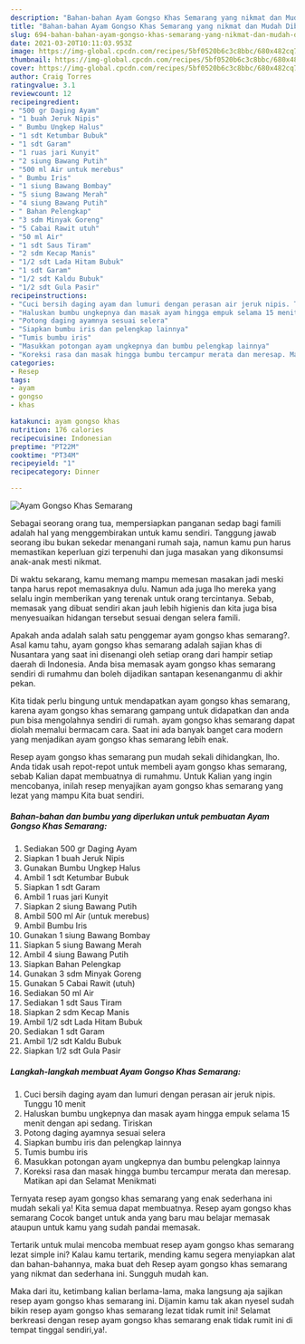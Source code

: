 ```yaml
---
description: "Bahan-bahan Ayam Gongso Khas Semarang yang nikmat dan Mudah Dibuat"
title: "Bahan-bahan Ayam Gongso Khas Semarang yang nikmat dan Mudah Dibuat"
slug: 694-bahan-bahan-ayam-gongso-khas-semarang-yang-nikmat-dan-mudah-dibuat
date: 2021-03-20T10:11:03.953Z
image: https://img-global.cpcdn.com/recipes/5bf0520b6c3c8bbc/680x482cq70/ayam-gongso-khas-semarang-foto-resep-utama.jpg
thumbnail: https://img-global.cpcdn.com/recipes/5bf0520b6c3c8bbc/680x482cq70/ayam-gongso-khas-semarang-foto-resep-utama.jpg
cover: https://img-global.cpcdn.com/recipes/5bf0520b6c3c8bbc/680x482cq70/ayam-gongso-khas-semarang-foto-resep-utama.jpg
author: Craig Torres
ratingvalue: 3.1
reviewcount: 12
recipeingredient:
- "500 gr Daging Ayam"
- "1 buah Jeruk Nipis"
- " Bumbu Ungkep Halus"
- "1 sdt Ketumbar Bubuk"
- "1 sdt Garam"
- "1 ruas jari Kunyit"
- "2 siung Bawang Putih"
- "500 ml Air untuk merebus"
- " Bumbu Iris"
- "1 siung Bawang Bombay"
- "5 siung Bawang Merah"
- "4 siung Bawang Putih"
- " Bahan Pelengkap"
- "3 sdm Minyak Goreng"
- "5 Cabai Rawit utuh"
- "50 ml Air"
- "1 sdt Saus Tiram"
- "2 sdm Kecap Manis"
- "1/2 sdt Lada Hitam Bubuk"
- "1 sdt Garam"
- "1/2 sdt Kaldu Bubuk"
- "1/2 sdt Gula Pasir"
recipeinstructions:
- "Cuci bersih daging ayam dan lumuri dengan perasan air jeruk nipis. Tunggu 10 menit"
- "Haluskan bumbu ungkepnya dan masak ayam hingga empuk selama 15 menit dengan api sedang. Tiriskan"
- "Potong daging ayamnya sesuai selera"
- "Siapkan bumbu iris dan pelengkap lainnya"
- "Tumis bumbu iris"
- "Masukkan potongan ayam ungkepnya dan bumbu pelengkap lainnya"
- "Koreksi rasa dan masak hingga bumbu tercampur merata dan meresap. Matikan api dan Selamat Menikmati"
categories:
- Resep
tags:
- ayam
- gongso
- khas

katakunci: ayam gongso khas 
nutrition: 176 calories
recipecuisine: Indonesian
preptime: "PT22M"
cooktime: "PT34M"
recipeyield: "1"
recipecategory: Dinner

---
```



![Ayam Gongso Khas Semarang](https://img-global.cpcdn.com/recipes/5bf0520b6c3c8bbc/680x482cq70/ayam-gongso-khas-semarang-foto-resep-utama.jpg)

Sebagai seorang orang tua, mempersiapkan panganan sedap bagi famili adalah hal yang menggembirakan untuk kamu sendiri. Tanggung jawab seorang ibu bukan sekedar menangani rumah saja, namun kamu pun harus memastikan keperluan gizi terpenuhi dan juga masakan yang dikonsumsi anak-anak mesti nikmat.

Di waktu  sekarang, kamu memang mampu memesan masakan jadi meski tanpa harus repot memasaknya dulu. Namun ada juga lho mereka yang selalu ingin memberikan yang terenak untuk orang tercintanya. Sebab, memasak yang dibuat sendiri akan jauh lebih higienis dan kita juga bisa menyesuaikan hidangan tersebut sesuai dengan selera famili. 



Apakah anda adalah salah satu penggemar ayam gongso khas semarang?. Asal kamu tahu, ayam gongso khas semarang adalah sajian khas di Nusantara yang saat ini disenangi oleh setiap orang dari hampir setiap daerah di Indonesia. Anda bisa memasak ayam gongso khas semarang sendiri di rumahmu dan boleh dijadikan santapan kesenanganmu di akhir pekan.

Kita tidak perlu bingung untuk mendapatkan ayam gongso khas semarang, karena ayam gongso khas semarang gampang untuk didapatkan dan anda pun bisa mengolahnya sendiri di rumah. ayam gongso khas semarang dapat diolah memalui bermacam cara. Saat ini ada banyak banget cara modern yang menjadikan ayam gongso khas semarang lebih enak.

Resep ayam gongso khas semarang pun mudah sekali dihidangkan, lho. Anda tidak usah repot-repot untuk membeli ayam gongso khas semarang, sebab Kalian dapat membuatnya di rumahmu. Untuk Kalian yang ingin mencobanya, inilah resep menyajikan ayam gongso khas semarang yang lezat yang mampu Kita buat sendiri.

<!--inarticleads1-->

##### Bahan-bahan dan bumbu yang diperlukan untuk pembuatan Ayam Gongso Khas Semarang:

1. Sediakan 500 gr Daging Ayam
1. Siapkan 1 buah Jeruk Nipis
1. Gunakan  Bumbu Ungkep Halus
1. Ambil 1 sdt Ketumbar Bubuk
1. Siapkan 1 sdt Garam
1. Ambil 1 ruas jari Kunyit
1. Siapkan 2 siung Bawang Putih
1. Ambil 500 ml Air (untuk merebus)
1. Ambil  Bumbu Iris
1. Gunakan 1 siung Bawang Bombay
1. Siapkan 5 siung Bawang Merah
1. Ambil 4 siung Bawang Putih
1. Siapkan  Bahan Pelengkap
1. Gunakan 3 sdm Minyak Goreng
1. Gunakan 5 Cabai Rawit (utuh)
1. Sediakan 50 ml Air
1. Sediakan 1 sdt Saus Tiram
1. Siapkan 2 sdm Kecap Manis
1. Ambil 1/2 sdt Lada Hitam Bubuk
1. Sediakan 1 sdt Garam
1. Ambil 1/2 sdt Kaldu Bubuk
1. Siapkan 1/2 sdt Gula Pasir




<!--inarticleads2-->

##### Langkah-langkah membuat Ayam Gongso Khas Semarang:

1. Cuci bersih daging ayam dan lumuri dengan perasan air jeruk nipis. Tunggu 10 menit
1. Haluskan bumbu ungkepnya dan masak ayam hingga empuk selama 15 menit dengan api sedang. Tiriskan
1. Potong daging ayamnya sesuai selera
1. Siapkan bumbu iris dan pelengkap lainnya
1. Tumis bumbu iris
1. Masukkan potongan ayam ungkepnya dan bumbu pelengkap lainnya
1. Koreksi rasa dan masak hingga bumbu tercampur merata dan meresap. Matikan api dan Selamat Menikmati




Ternyata resep ayam gongso khas semarang yang enak sederhana ini mudah sekali ya! Kita semua dapat membuatnya. Resep ayam gongso khas semarang Cocok banget untuk anda yang baru mau belajar memasak ataupun untuk kamu yang sudah pandai memasak.

Tertarik untuk mulai mencoba membuat resep ayam gongso khas semarang lezat simple ini? Kalau kamu tertarik, mending kamu segera menyiapkan alat dan bahan-bahannya, maka buat deh Resep ayam gongso khas semarang yang nikmat dan sederhana ini. Sungguh mudah kan. 

Maka dari itu, ketimbang kalian berlama-lama, maka langsung aja sajikan resep ayam gongso khas semarang ini. Dijamin kamu tak akan nyesel sudah bikin resep ayam gongso khas semarang lezat tidak rumit ini! Selamat berkreasi dengan resep ayam gongso khas semarang enak tidak rumit ini di tempat tinggal sendiri,ya!.

